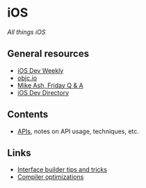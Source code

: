 # iOS

*All things iOS*

## General resources

- [iOS Dev Weekly](http://iosdevweekly.com)
- [objc.io](https://www.objc.io)
- [Mike Ash, Friday Q & A](https://www.mikeash.com/pyblog/)
- [iOS Dev Directory](https://iosdevdirectory.com)

## Contents

- [APIs](./apis.md), notes on API usage, techniques, etc.

## Links

- [Interface builder tips and tricks](https://useyourloaf.com/blog/more-interface-builder-tips-and-tricks/)
- [Compiler optimizations](https://gist.github.com/lsavino/38367f10c2d20aeec4f031610d2929b8)
